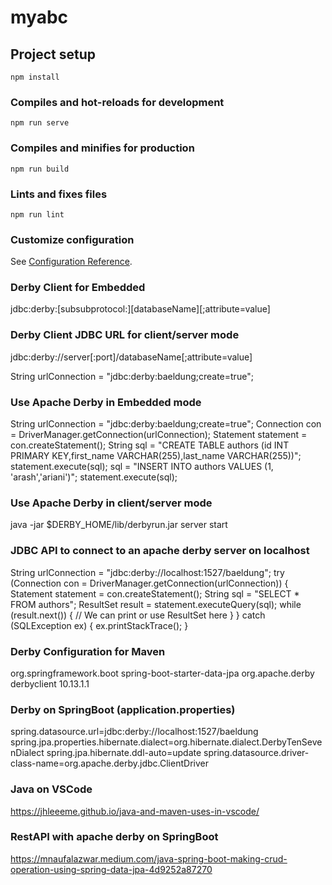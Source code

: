 # myabc

## Project setup
```
npm install
```

### Compiles and hot-reloads for development
```
npm run serve
```

### Compiles and minifies for production
```
npm run build
```

### Lints and fixes files
```
npm run lint
```

### Customize configuration
See [Configuration Reference](https://cli.vuejs.org/config/).


### Derby Client for Embedded
jdbc:derby:[subsubprotocol:][databaseName][;attribute=value]

### Derby Client JDBC URL for client/server mode
jdbc:derby://server[:port]/databaseName[;attribute=value]

String urlConnection = "jdbc:derby:baeldung;create=true";

### Use Apache Derby in Embedded mode
String urlConnection = "jdbc:derby:baeldung;create=true";
Connection con = DriverManager.getConnection(urlConnection);
Statement statement = con.createStatement();
String sql = "CREATE TABLE authors (id INT PRIMARY KEY,first_name VARCHAR(255),last_name VARCHAR(255))";
statement.execute(sql);
sql = "INSERT INTO authors VALUES (1, 'arash','ariani')";
statement.execute(sql);

### Use Apache Derby in client/server mode
java -jar $DERBY_HOME/lib/derbyrun.jar server start

### JDBC API to connect to an apache derby server on localhost
String urlConnection = "jdbc:derby://localhost:1527/baeldung";
   try (Connection con = DriverManager.getConnection(urlConnection)) {
       Statement statement = con.createStatement();
       String sql = "SELECT * FROM authors";
       ResultSet result = statement.executeQuery(sql);
         while (result.next()) {
           // We can print or use ResultSet here
         }
   } catch (SQLException ex) {
       ex.printStackTrace();
 }

### Derby Configuration for Maven 
<dependency>
    <groupId>org.springframework.boot</groupId>
    <artifactId>spring-boot-starter-data-jpa</artifactId>
</dependency>
<dependency>
    <groupId>org.apache.derby</groupId>
    <artifactId>derbyclient</artifactId>
    <version>10.13.1.1</version>
</dependency>

### Derby on SpringBoot (application.properties)
spring.datasource.url=jdbc:derby://localhost:1527/baeldung 
spring.jpa.properties.hibernate.dialect=org.hibernate.dialect.DerbyTenSevenDialect 
spring.jpa.hibernate.ddl-auto=update
spring.datasource.driver-class-name=org.apache.derby.jdbc.ClientDriver

### Java on VSCode
https://jhleeeme.github.io/java-and-maven-uses-in-vscode/

### RestAPI with apache derby on SpringBoot
https://mnaufalazwar.medium.com/java-spring-boot-making-crud-operation-using-spring-data-jpa-4d9252a87270